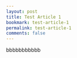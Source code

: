 ```yaml
---
layout: post
title: Test Article 1
bookmark: test-article-1
permalink: test-article-1
comments: false
---
```


bbbbbbbbbbb
